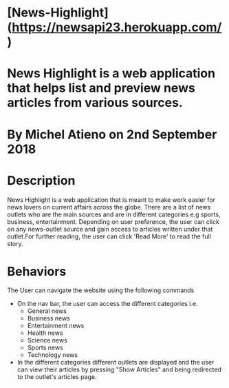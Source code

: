 # [News-Highlight] (https://newsapi23.herokuapp.com/)
# News Highlight is a web application that helps list and preview news articles from various sources.
# By Michel Atieno on 2nd September 2018

# Description
News Highlight is a web application that is meant to make work easier for news lovers on current affairs across the globe. There are a list of news outlets who are the main sources and are in different categories e.g sports, business, entertainment.
Depending on user preference, the user can click on any news-outlet source and gain access to articles written under that outlet.For further reading, the user can click 'Read More' to read the full story.

# Behaviors
The User can navigate the website using the following commands
<ul>
    <li>On the nav bar, the user can access the different categories i.e.
        <ul>
            <li>General news</li>
            <li>Business news</li>
            <li>Entertainment news</li>
            <li>Health news</li>
            <li>Science news</li>
            <li>Sports news</li>
            <li>Technology news</li>
        </ul> 
    </li>
    <li>In the different categories different outlets are displayed and the user can view their articles by pressing "Show Articles" and being redirected to the outlet's articles page.</li>
</ul>
 